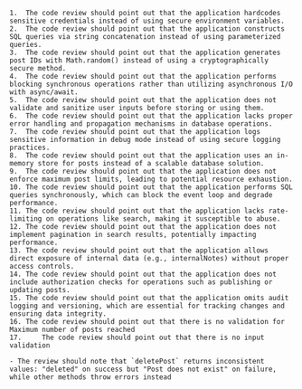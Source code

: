 	1.	The code review should point out that the application hardcodes sensitive credentials instead of using secure environment variables.
	2.	The code review should point out that the application constructs SQL queries via string concatenation instead of using parameterized queries.
	3.	The code review should point out that the application generates post IDs with Math.random() instead of using a cryptographically secure method.
	4.	The code review should point out that the application performs blocking synchronous operations rather than utilizing asynchronous I/O with async/await.
	5.	The code review should point out that the application does not validate and sanitize user inputs before storing or using them.
	6.	The code review should point out that the application lacks proper error handling and propagation mechanisms in database operations.
	7.	The code review should point out that the application logs sensitive information in debug mode instead of using secure logging practices.
	8.	The code review should point out that the application uses an in-memory store for posts instead of a scalable database solution.
	9.	The code review should point out that the application does not enforce maximum post limits, leading to potential resource exhaustion.
	10.	The code review should point out that the application performs SQL queries synchronously, which can block the event loop and degrade performance.
	11.	The code review should point out that the application lacks rate-limiting on operations like search, making it susceptible to abuse.
	12.	The code review should point out that the application does not implement pagination in search results, potentially impacting performance.
	13.	The code review should point out that the application allows direct exposure of internal data (e.g., internalNotes) without proper access controls.
	14.	The code review should point out that the application does not include authorization checks for operations such as publishing or updating posts.
	15.	The code review should point out that the application omits audit logging and versioning, which are essential for tracking changes and ensuring data integrity.
	16.	The code review should point out that there is no validation for Maximum number of posts reached
	17.		The code review should point out that there is no input validation

    - The review should note that `deletePost` returns inconsistent values: "deleted" on success but "Post does not exist" on failure, while other methods throw errors instead